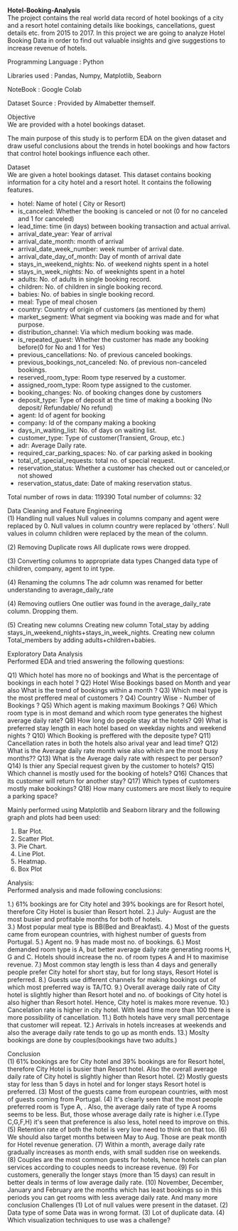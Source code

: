 **Hotel-Booking-Analysis**<br>
The project contains the real world data record of hotel bookings of a city and a resort hotel containing details like bookings, cancellations, guest details etc. from 2015 to 2017. In this project we are going to analyze Hotel Booking Data in order to find out valuable insights and give suggestions to increase revenue of hotels.<br>

Programming Language : Python

Libraries used : Pandas, Numpy, Matplotlib, Seaborn

NoteBook : Google Colab

Dataset Source : Provided by Almabetter themself.

Objective<br>
We are provided with a hotel bookings dataset.

The main purpose of this study is to perform EDA on the given dataset and draw useful conclusions about the trends in hotel bookings and how factors that control hotel bookings influence each other.

Dataset<br>
We are given a hotel bookings dataset. This dataset contains booking information for a city hotel and a resort hotel. It contains the following features.

- hotel: Name of hotel ( City or Resort)
- is_canceled: Whether the booking is canceled or not (0 for no canceled and 1 for canceled)
- lead_time: time (in days) between booking transaction and actual arrival.
- arrival_date_year: Year of arrival
- arrival_date_month: month of arrival
- arrival_date_week_number: week number of arrival date.
- arrival_date_day_of_month: Day of month of arrival date
- stays_in_weekend_nights: No. of weekend nights spent in a hotel
- stays_in_week_nights: No. of weeknights spent in a hotel
- adults: No. of adults in single booking record.
- children: No. of children in single booking record.
- babies: No. of babies in single booking record. 
- meal: Type of meal chosen 
- country: Country of origin of customers (as mentioned by them)
- market_segment: What segment via booking was made and for what purpose.
- distribution_channel: Via which medium booking was made.
- is_repeated_guest: Whether the customer has made any booking before(0 for No and 1 for Yes)
- previous_cancellations: No. of previous canceled bookings.
- previous_bookings_not_canceled: No. of previous non-canceled bookings.
- reserved_room_type: Room type reserved by a customer.
- assigned_room_type: Room type assigned to the customer.
- booking_changes: No. of booking changes done by customers
- deposit_type: Type of deposit at the time of making a booking (No deposit/ Refundable/ No refund)
- agent: Id of agent for booking
- company: Id of the company making a booking
- days_in_waiting_list: No. of days on waiting list.
- customer_type: Type of customer(Transient, Group, etc.)
- adr: Average Daily rate.
- required_car_parking_spaces: No. of car parking asked in booking
- total_of_special_requests: total no. of special request.
- reservation_status: Whether a customer has checked out or canceled,or not showed 
- reservation_status_date: Date of making reservation status.
  
Total number of rows in data: 119390
Total number of columns: 32

Data Cleaning and Feature Engineering<br>
(1) Handling null values
Null values in columns company and agent were replaced by 0.
Null values in column country were replaced by 'others'.
Null values in column children were replaced by the mean of the column.

(2) Removing Duplicate rows
All duplicate rows were dropped.

(3) Converting columns to appropriate data types
Changed data type of children, company, agent to int type.

(4) Renaming the columns
The adr column was renamed for better understanding to average_daily_rate

(4) Removing outliers
One outlier was found in the average_daily_rate column. Dropping them.

(5) Creating new columns
Creating new column Total_stay by adding stays_in_weekend_nights+stays_in_week_nights.
Creating new column Total_members by adding adults+children+babies.

Exploratory Data Analysis<br>
Performed EDA and tried answering the following questions:

 Q1) Which hotel has more no of bookings and What is the  percentage of bookings in each hotel ?
 Q2) Hotel Wise Bookings based on Month and year also What is the trend of bookings within a month ?
 Q3) Which meal type is the  most preffered meal of customers ?
 Q4) Country Wise - Number of Bookings ?
 Q5) Which agent is making maximum Bookings ?
 Q6) Which room type is in most demand and which room type generates the  highest average daily rate?
 Q8) How long do people stay at the hotels?
 Q9) What is preferred stay length in each hotel based on weekday nights and weekend nights ?
 Q10) Which Booking is preffered with the deposite type?
 Q11) Cancellation rates in both the hotels also arival year and  lead time?
 Q12) What is the Average daily rate month wise also which are the most busy months??
 Q13) What is the Average daily rate with respect to per person?
 Q14) Is thier any Special request given by the customer to hotels?
 Q15) Which channel is mostly used for the booking of hotels? 
 Q16) Chances that its customer will return for another stay?
 Q17) Which types of customers mostly make bookings?
 Q18) How many customers are most likely to require a parking space?
 
Mainly performed using Matplotlib and Seaborn library and the following graph and plots had been used:
1) Bar Plot.
2) Scatter Plot.
3) Pie Chart.
4) Line Plot.
5) Heatmap.
6) Box Plot

Analysis:<br>
Performed analysis and made following conclusions:

 1.) 61% bookings are for City hotel and 39% bookings are for Resort hotel, therefore City Hotel is busier than Resort hotel. 
 2.) July- August are the most busier and profitable months for both of hotels.  
 3.) Most popular meal type is BB(Bed and Breakfast).
 4.) Most of the guests came from european countries, with highest number of guests from Portugal.
 5.) Agent no. 9 has made most no. of bookings.
 6.) Most demanded room type is A, but better average daily rate generating rooms H, G and C. Hotels should increase the no. of room types A and H to maximise revenue.
 7.) Most common stay length is less than 4 days and generally people prefer City hotel for short stay, but for long stays, Resort Hotel is preferred.
 8.) Guests use different channels for making bookings out of which most preferred way is TA/TO. 
 9.) Overall average daily rate of City hotel is slightly higher than Resort hotel and no. of bookings of City hotel is also higher than Resort hotel. Hence, City hotel is makes more revenue.
 10.) Cancelation rate is higher in city hotel. With lead time more than 100 there is more possibility of cancellation.
 11.) Both hotels have very small percentage that customer will repeat.
 12.) Arrivals in hotels increases at weekends and also the average daily rate tends to go up as month ends. 
 13.) Moslty bookings are done by couples(bookings have two adults.)
 
Conclusion<br>
(1) 61% bookings are for City hotel and 39% bookings are for Resort hotel, therefore City Hotel is busier than Resort hotel. Also the overall average daily rate of City hotel is slightly higher than Resort hotel.
(2) Mostly guests stay for less than 5 days in hotel and for longer stays Resort hotel is preferred.
(3) Most of the guests came from european countries, with most of guests coming from Portugal.
(4) It's clearly seen that the most people preferred room is Type A, . Also, the average daily rate of type A rooms seems to be less. But, those whose average daily rate is higher i.e.(Type C,G,F,H) it's seen that preference is also less, hotel need to improve on this.
(5) Retention rate of both the hotel is very low need to think on that too.
(6) We should also target months between May to Aug. Those are peak month for Hotel revenue generation. 
(7) Within a month, average daily rate gradually increases as month ends, with small sudden rise on weekends.
(8) Couples are the most common guests for hotels, hence hotels can plan services according to couples needs to increase revenue.
(9) For customers, generally the longer stays (more than 15 days) can result in better deals in terms of low average daily rate.
(10) November, December, January and February are the months which has least bookings so in this periods you can get rooms with less average daily rate.
And many more conclusion
Challenges
(1) Lot of null values were present in the dataset.
(2) Data type of some Data was in wrong format.
(3) Lot of duplicate data.
(4) Which visualization techniques to use was a challenge?
